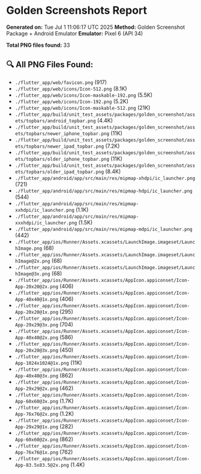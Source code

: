 # Golden Screenshots Report

**Generated on:** Tue Jul  1 11:06:17 UTC 2025
**Method:** Golden Screenshot Package + Android Emulator
**Emulator:** Pixel 6 (API 34)

**Total PNG files found:** 33

## 🔍 All PNG Files Found:

- `./flutter_app/web/favicon.png` (917)
- `./flutter_app/web/icons/Icon-512.png` (8.1K)
- `./flutter_app/web/icons/Icon-maskable-192.png` (5.5K)
- `./flutter_app/web/icons/Icon-192.png` (5.2K)
- `./flutter_app/web/icons/Icon-maskable-512.png` (21K)
- `./flutter_app/build/unit_test_assets/packages/golden_screenshot/assets/topbars/android_topbar.png` (4.4K)
- `./flutter_app/build/unit_test_assets/packages/golden_screenshot/assets/topbars/newer_iphone_topbar.png` (11K)
- `./flutter_app/build/unit_test_assets/packages/golden_screenshot/assets/topbars/newer_ipad_topbar.png` (7.2K)
- `./flutter_app/build/unit_test_assets/packages/golden_screenshot/assets/topbars/older_iphone_topbar.png` (11K)
- `./flutter_app/build/unit_test_assets/packages/golden_screenshot/assets/topbars/older_ipad_topbar.png` (8.4K)
- `./flutter_app/android/app/src/main/res/mipmap-xhdpi/ic_launcher.png` (721)
- `./flutter_app/android/app/src/main/res/mipmap-hdpi/ic_launcher.png` (544)
- `./flutter_app/android/app/src/main/res/mipmap-xxhdpi/ic_launcher.png` (1.1K)
- `./flutter_app/android/app/src/main/res/mipmap-xxxhdpi/ic_launcher.png` (1.5K)
- `./flutter_app/android/app/src/main/res/mipmap-mdpi/ic_launcher.png` (442)
- `./flutter_app/ios/Runner/Assets.xcassets/LaunchImage.imageset/LaunchImage.png` (68)
- `./flutter_app/ios/Runner/Assets.xcassets/LaunchImage.imageset/LaunchImage@2x.png` (68)
- `./flutter_app/ios/Runner/Assets.xcassets/LaunchImage.imageset/LaunchImage@3x.png` (68)
- `./flutter_app/ios/Runner/Assets.xcassets/AppIcon.appiconset/Icon-App-20x20@2x.png` (406)
- `./flutter_app/ios/Runner/Assets.xcassets/AppIcon.appiconset/Icon-App-40x40@1x.png` (406)
- `./flutter_app/ios/Runner/Assets.xcassets/AppIcon.appiconset/Icon-App-20x20@1x.png` (295)
- `./flutter_app/ios/Runner/Assets.xcassets/AppIcon.appiconset/Icon-App-29x29@3x.png` (704)
- `./flutter_app/ios/Runner/Assets.xcassets/AppIcon.appiconset/Icon-App-40x40@2x.png` (586)
- `./flutter_app/ios/Runner/Assets.xcassets/AppIcon.appiconset/Icon-App-20x20@3x.png` (450)
- `./flutter_app/ios/Runner/Assets.xcassets/AppIcon.appiconset/Icon-App-1024x1024@1x.png` (11K)
- `./flutter_app/ios/Runner/Assets.xcassets/AppIcon.appiconset/Icon-App-40x40@3x.png` (862)
- `./flutter_app/ios/Runner/Assets.xcassets/AppIcon.appiconset/Icon-App-29x29@2x.png` (462)
- `./flutter_app/ios/Runner/Assets.xcassets/AppIcon.appiconset/Icon-App-60x60@3x.png` (1.7K)
- `./flutter_app/ios/Runner/Assets.xcassets/AppIcon.appiconset/Icon-App-76x76@2x.png` (1.2K)
- `./flutter_app/ios/Runner/Assets.xcassets/AppIcon.appiconset/Icon-App-29x29@1x.png` (282)
- `./flutter_app/ios/Runner/Assets.xcassets/AppIcon.appiconset/Icon-App-60x60@2x.png` (862)
- `./flutter_app/ios/Runner/Assets.xcassets/AppIcon.appiconset/Icon-App-76x76@1x.png` (762)
- `./flutter_app/ios/Runner/Assets.xcassets/AppIcon.appiconset/Icon-App-83.5x83.5@2x.png` (1.4K)

